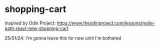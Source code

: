 # shopping-cart
Inspired by Odin Project: https://www.theodinproject.com/lessons/node-path-react-new-shopping-cart

25/01/24: I'm gonna leave this for now until I'm bothered
